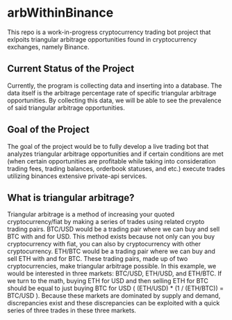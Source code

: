 # arbWithinBinance
 This repo is a work-in-progress cryptocurrency trading bot project that exlpoits triangular arbitrage opportunities found in cryptocurrency exchanges, namely Binance.
 
 ## Current Status of the Project
 Currently, the program is collecting data and inserting into a database. The data itself is the arbitrage percentage rate of specific triangular arbitrage opportunities. By collecting this data, we will be able to see the prevalence of said triangular arbitrage opportunities. 
 
 ## Goal of the Project
 The goal of the project would be to fully develop a live trading bot that analyzes triangular arbitrage opportunities and if certain conditions are met (when certain opportunities are profitable while taking into consideration trading fees, trading balances, orderbook statuses, and etc.) execute trades utilizing binances extensive private-api services. 
 
 ## What is triangular arbitrage?
 Triangular arbitrage is a method of increasing your quoted cryptocurrency/fiat by making a series of trades using related crypto trading pairs. BTC/USD would be a trading pair where we can buy and sell BTC with and for USD. This method exists because not only can you buy cryptocurrency with fiat, you can also by cryptocurrency with other cryptocurrency. ETH/BTC would be a trading pair where we can buy and sell ETH with and for BTC. These trading pairs, made up of two cryptocurrencies, make triangular arbitrage possible. In this example, we would be interested in three markets: BTC/USD, ETH/USD, and ETH/BTC. If we turn to the math, buying ETH for USD and then selling ETH for BTC should be equal to just buying BTC for USD ( (ETH/USD) * (1 / (ETH/BTC)) = BTC/USD ). Because these markets are dominated by supply and demand, discrepancies exist and these discrepancies can be exploited with a quick series of three trades in these three markets. 
 
